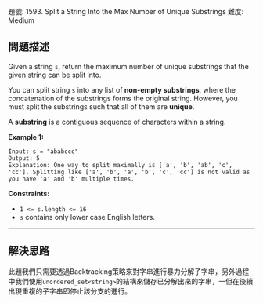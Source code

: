 題號: 1593. Split a String Into the Max Number of Unique Substrings
難度: Medium

## 問題描述

Given a string `s`, return the maximum number of unique substrings that the given string can be split into.

You can split string `s` into any list of **non-empty substrings**, where the concatenation of the substrings forms the original string. However, you must split the substrings such that all of them are **unique**.

A **substring** is a contiguous sequence of characters within a string.

**Example 1:**
```
Input: s = "ababccc"
Output: 5
Explanation: One way to split maximally is ['a', 'b', 'ab', 'c', 'cc']. Splitting like ['a', 'b', 'a', 'b', 'c', 'cc'] is not valid as you have 'a' and 'b' multiple times.
```
**Constraints:**

- `1 <= s.length <= 16`
- `s` contains only lower case English letters.

---
## 解決思路

此題我們只需要透過Backtracking策略來對字串進行暴力分解子字串，另外過程中我們使用`unordered_set<string>`的結構來儲存已分解出來的字串，一但在後續出現重複的子字串即停止該分支的進行。
